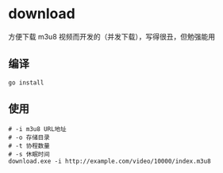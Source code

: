# download

方便下载 m3u8 视频而开发的（并发下载），写得很丑，但勉强能用

## 编译

```
go install
```

## 使用

```
# -i m3u8 URL地址
# -o 存储目录
# -t 协程数量
# -s 休眠时间
download.exe -i http://example.com/video/10000/index.m3u8
```
